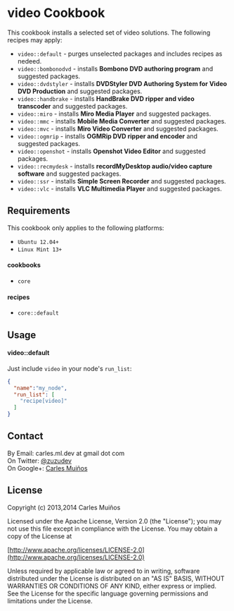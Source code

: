 # video Cookbook

This cookbook installs a selected set of video solutions.
The following recipes may apply:

- `video::default`    - purges unselected packages and includes recipes as nedeed.
- `video::bombonodvd` - installs __Bombono DVD authoring program__ and suggested packages.
- `video::dvdstyler`  - installs __DVDStyler DVD Authoring System for Video DVD Production__ and suggested packages.
- `video::handbrake`  - installs __HandBrake DVD ripper and video transcoder__ and suggested packages.
- `video::miro`       - installs __Miro Media Player__ and suggested packages.
- `video::mmc`        - installs __Mobile Media Converter__ and suggested packages.
- `video::mvc`        - installs __Miro Video Converter__ and suggested packages.
- `video::ogmrip`     - installs __OGMRip DVD ripper and encoder__ and suggested packages.
- `video::openshot`   - installs __Openshot Video Editor__ and suggested packages.
- `video::recmydesk`  - installs __recordMyDesktop audio/video capture software__ and suggested packages.
- `video::ssr`        - installs __Simple Screen Recorder__ and suggested packages.
- `video::vlc`        - installs __VLC Multimedia Player__ and suggested packages.


## Requirements

This cookbook only applies to the following platforms:  
- `Ubuntu 12.04+`
- `Linux Mint 13+`

#### cookbooks
- `core`

#### recipes
- `core::default`


## Usage

#### video::default
Just include `video` in your node's `run_list`:

```json
{
  "name":"my_node",
  "run_list": [
    "recipe[video]"
  ]
}
```


## Contact

By Email:   carles.ml.dev at gmail dot com  
On Twitter: [@zuzudev](https://twitter.com/zuzudev)  
On Google+: [Carles Muiños](https://plus.google.com/109480759201585988691)


## License

Copyright (c) 2013,2014 Carles Muiños

Licensed under the Apache License, Version 2.0 (the "License");
you may not use this file except in compliance with the License.
You may obtain a copy of the License at

[http://www.apache.org/licenses/LICENSE-2.0](http://www.apache.org/licenses/LICENSE-2.0)

Unless required by applicable law or agreed to in writing, software
distributed under the License is distributed on an "AS IS" BASIS,
WITHOUT WARRANTIES OR CONDITIONS OF ANY KIND, either express or implied.
See the License for the specific language governing permissions and
limitations under the License.


